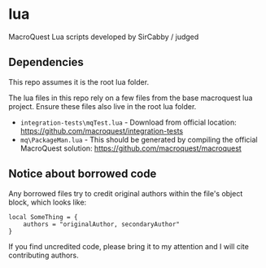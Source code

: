 # lua
MacroQuest Lua scripts developed by SirCabby / judged


## Dependencies

This repo assumes it is the root lua folder.

The lua files in this repo rely on a few files from the base macroquest lua project.  Ensure these files also live in the root lua folder.
* `integration-tests\mqTest.lua` - Download from official location: https://github.com/macroquest/integration-tests
* `mq\PackageMan.lua` - This should be generated by compiling the official MacroQuest solution: https://github.com/macroquest/macroquest

## Notice about borrowed code

Any borrowed files try to credit original authors within the file's object block, which looks like:

    local SomeThing = {
        authors = "originalAuthor, secondaryAuthor"
    }

If you find uncredited code, please bring it to my attention and I will cite contributing authors.
